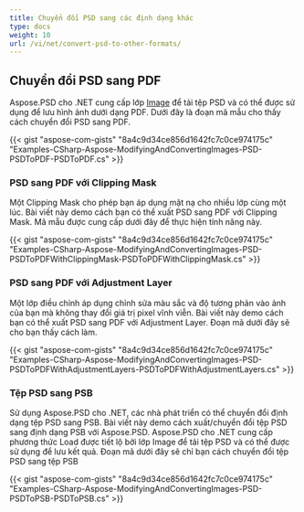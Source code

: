 ```yaml
---
title: Chuyển đổi PSD sang các định dạng khác
type: docs
weight: 10
url: /vi/net/convert-psd-to-other-formats/
---
```



## **Chuyển đổi PSD sang PDF**


Aspose.PSD cho .NET cung cấp lớp [Image](https://reference.aspose.com/psd/net/aspose.psd/image) để tải tệp PSD và có thể được sử dụng để lưu hình ảnh dưới dạng PDF. Dưới đây là đoạn mã mẫu cho thấy cách chuyển đổi PSD sang PDF.



{{< gist "aspose-com-gists" "8a4c9d34ce856d1642fc7c0ce974175c" "Examples-CSharp-Aspose-ModifyingAndConvertingImages-PSD-PSDToPDF-PSDToPDF.cs" >}}
### **PSD sang PDF với Clipping Mask**


Một Clipping Mask cho phép bạn áp dụng mặt nạ cho nhiều lớp cùng một lúc. Bài viết này demo cách bạn có thể xuất PSD sang PDF với Clipping Mask. Mã mẫu được cung cấp dưới đây để thực hiện tính năng này.


{{< gist "aspose-com-gists" "8a4c9d34ce856d1642fc7c0ce974175c" "Examples-CSharp-Aspose-ModifyingAndConvertingImages-PSD-PSDToPDFWithClippingMask-PSDToPDFWithClippingMask.cs" >}}
### **PSD sang PDF với Adjustment Layer**


Một lớp điều chỉnh áp dụng chỉnh sửa màu sắc và độ tương phản vào ảnh của bạn mà không thay đổi giá trị pixel vĩnh viễn. Bài viết này demo cách bạn có thể xuất PSD sang PDF với Adjustment Layer. Đoạn mã dưới đây sẽ cho bạn thấy cách làm.

{{< gist "aspose-com-gists" "8a4c9d34ce856d1642fc7c0ce974175c" "Examples-CSharp-Aspose-ModifyingAndConvertingImages-PSD-PSDToPDFWithAdjustmentLayers-PSDToPDFWithAdjustmentLayers.cs" >}}
### **Tệp PSD sang PSB**


Sử dụng Aspose.PSD cho .NET, các nhà phát triển có thể chuyển đổi định dạng tệp PSD sang PSB. Bài viết này demo cách xuất/chuyển đổi tệp PSD sang định dạng PSB với Aspose.PSD. Aspose.PSD cho .NET cung cấp phương thức Load được tiết lộ bởi lớp Image để tải tệp PSD và có thể được sử dụng để lưu kết quả. Đoạn mã dưới đây sẽ chỉ bạn cách chuyển đổi tệp PSD sang tệp PSB

{{< gist "aspose-com-gists" "8a4c9d34ce856d1642fc7c0ce974175c" "Examples-CSharp-Aspose-ModifyingAndConvertingImages-PSD-PSDToPSB-PSDToPSB.cs" >}}


